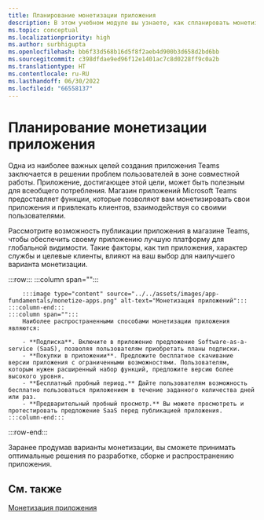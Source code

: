 ```yaml
---
title: Планирование монетизации приложения
description: В этом учебном модуле вы узнаете, как спланировать монетизацию приложения Microsoft Teams, а также узнаете об оптимальном варианте монетизации для глобальной видимости.
ms.topic: conceptual
ms.localizationpriority: high
ms.author: surbhigupta
ms.openlocfilehash: bb6f33d568b16d5f8f2aeb4d900b3d658d2bd6bb
ms.sourcegitcommit: c398dfdae9ed96f12e1401ac7c8d0228ff9c0a2b
ms.translationtype: HT
ms.contentlocale: ru-RU
ms.lasthandoff: 06/30/2022
ms.locfileid: "66558137"
---
```

# <a name="plan-to-monetize-your-app"></a>Планирование монетизации приложения

Одна из наиболее важных целей создания приложения Teams заключается в решении проблем пользователей в зоне совместной работы. Приложение, достигающее этой цели, может быть полезным для всеобщего потребления. Магазин приложений Microsoft Teams предоставляет функции, которые позволяют вам монетизировать свои приложения и привлекать клиентов, взаимодействуя со своими пользователями.

Рассмотрите возможность публикации приложения в магазине Teams, чтобы обеспечить своему приложению лучшую платформу для глобальной видимости. Такие факторы, как тип приложения, характер службы и целевые клиенты, влияют на ваш выбор для наилучшего варианта монетизации.

:::row:::
    :::column span="":::

        :::image type="content" source="../../assets/images/app-fundamentals/monetize-apps.png" alt-text="Монетизация приложений":::
    :::column-end:::
    :::column span="":::
        Наиболее распространенными способами монетизации приложения являются:

        - **Подписка**. Включите в приложение предложение Software-as-a-service (SaaS), позволяя пользователям приобретать планы подписки.
        - **Покупки в приложении**. Предложите бесплатное скачивание версии приложения с ограниченными возможностями. Пользователям, которым нужен расширенный набор функций, предложите версию более высокого уровня.
        - **Бесплатный пробный период.** Дайте пользователям возможность бесплатно пользоваться приложением в течение заданного количества дней или раз.
        - **Предварительный пробный просмотр.** Вы можете просмотреть и протестировать предложение SaaS перед публикацией приложения.
    :::column-end:::
:::row-end:::

<!--
In addition to these features, Teams store also lets you:

- **Free trials**: Offer your app to users for a time-limited usage, so that users can try the app features for a set number of days or times.
- **Test preview**: Preview and test a SaaS offer before you publish your app.-->

Заранее продумав варианты монетизации, вы сможете принимать оптимальные решения по разработке, сборке и распространению приложения.

## <a name="see-also"></a>См. также

[Монетизация приложения](../deploy-and-publish/appsource/prepare/monetize-overview.md)
